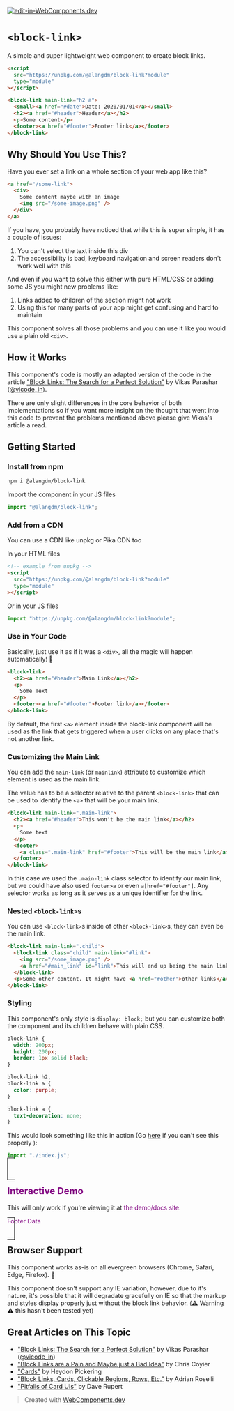 [![edit-in-WebComponents.dev](https://webcomponents.dev/assets/ext/edit_in_wcd.svg)](https://webcomponents.dev/edit/dyflJofod72crJWUDyyo)

# `<block-link>`

A simple and super lightweight web component to create block links.

```html
<script
  src="https://unpkg.com/@alangdm/block-link?module"
  type="module"
></script>

<block-link main-link="h2 a">
  <small><a href="#date">Date: 2020/01/01</a></small>
  <h2><a href="#header">Header</a></h2>
  <p>Some content</p>
  <footer><a href="#footer">Footer link</a></footer>
</block-link>
```

## Why Should You Use This?

Have you ever set a link on a whole section of your web app like this?

```html
<a href="/some-link">
  <div>
    Some content maybe with an image
    <img src="/some-image.png" />
  </div>
</a>
```

If you have, you probably have noticed that while this is super simple, it has a couple of issues:

1. You can't select the text inside this div
2. The accessibility is bad, keyboard navigation and screen readers don't work well with this

And even if you want to solve this either with pure HTML/CSS or adding some JS you might new problems like:

1. Links added to children of the section might not work
2. Using this for many parts of your app might get confusing and hard to maintain

This component solves all those problems
and you can use it like you would use a plain old `<div>`.

## How it Works

This component's code is mostly an adapted version of the code in
the article ["Block Links: The Search for a Perfect Solution"](https://css-tricks.com/block-links-the-search-for-a-perfect-solution/)
by Vikas Parashar ([@vicode_in](https://twitter.com/vicode_in)).

There are only slight differences in the core behavior of
both implementations so if you want more insight on the
thought that went into this code to prevent the problems
mentioned above please give Vikas's article a read.

## Getting Started

### Install from npm

```bash
npm i @alangdm/block-link
```

Import the component in your JS files

```js
import "@alangdm/block-link";
```

### Add from a CDN

You can use a CDN like unpkg or Pika CDN too

In your HTML files

```html
<!-- example from unpkg -->
<script
  src="https://unpkg.com/@alangdm/block-link?module"
  type="module"
></script>
```

Or in your JS files

```js
import "https://unpkg.com/@alangdm/block-link?module";
```

### Use in Your Code

Basically, just use it as if it was a `<div>`, all the magic will happen automatically! 🎉

```html
<block-link>
  <h2><a href="#header">Main Link</a></h2>
  <p>
    Some Text
  </p>
  <footer><a href="#footer">Footer link</a></footer>
</block-link>
```

By default, the first `<a>` element inside the block-link component will be used as
the link that gets triggered when a user clicks on any place that's not another link.

### Customizing the Main Link

You can add the `main-link` (or `mainlink`) attribute to customize which element is used as the main link.

The value has to be a selector relative to the parent `<block-link>` that can be used to identify the `<a>` that will be your main link.

```html
<block-link main-link=".main-link">
  <h2><a href="#header">This won't be the main link</a></h2>
  <p>
    Some text
  </p>
  <footer>
    <a class=".main-link" href="#footer">This will be the main link</a>
  </footer>
</block-link>
```

In this case we used the `.main-link` class selector to identify our main link,
but we could have also used `footer>a` or even `a[href="#footer"]`.
Any selector works as long as it serves as a unique identifier for the link.

### Nested `<block-link>`s

You can use `<block-link>`s inside of other `<block-link>`s, they can even be the main link.

```html
<block-link main-link=".child">
  <block-link class="child" main-link="#link">
    <img src="/some_image.png" />
    <a href="#main_link" id="link">This will end up being the main link</a>
  </block-link>
  <p>Some other content. It might have <a href="#other">other links</a></p>
</block-link>
```

### Styling

This component's only style is `display: block;` but you can customize both
the component and its children behave with plain CSS.

```css
block-link {
  width: 200px;
  height: 200px;
  border: 1px solid black;
}

block-link h2,
block-link a {
  color: purple;
}

block-link a {
  text-decoration: none;
}
```

This would look something like this in action
(Go [here](https://webcomponents.dev/preview/dyflJofod72crJWUDyyo) if you can't see this properly ):

```js script
import "./index.js";
```

<style>
block-link {
  width: 200px;
  height: 200px;
  border: 1px solid black;
	padding: 1rem;
}

block-link h2,
block-link a{
  color: purple!important;
	text-decoration: none;
}
</style>
<block-link>
  <h2><a href="#header">Interactive Demo</a></h2>
  <p>
    This will only work if you're viewing it at 
		<a href="https://webcomponents.dev/preview/dyflJofod72crJWUDyyo">the demo/docs site.</a>
  </p>
  <footer>
    <a class=".main-link" href="#footer">Footer Data</a>
  </footer>
</block-link>

## Browser Support

This component works as-is on all evergreen browsers (Chrome, Safari, Edge, Firefox). 💪

This component doesn't support any IE variation, however, due to it's nature, it's possible that
it will degradate gracefully on IE so that the markup and styles display properly just without the
block link behavior. (⚠️ Warning ⚠️ this hasn't been tested yet)

## Great Articles on This Topic

- ["Block Links: The Search for a Perfect Solution"](https://css-tricks.com/block-links-the-search-for-a-perfect-solution/) by Vikas Parashar ([@vicode_in](https://twitter.com/vicode_in))
- ["Block Links are a Pain and Maybe just a Bad Idea"](https://css-tricks.com/block-links-are-a-pain-and-maybe-just-a-bad-idea/) by Chris Coyier
- ["Cards"](https://inclusive-components.design/cards/) by Heydon Pickering
- ["Block Links, Cards, Clickable Regions, Rows, Etc."](https://adrianroselli.com/2020/02/block-links-cards-clickable-regions-etc.html) by Adrian Roselli
- ["Pitfalls of Card UIs"](https://daverupert.com/2018/04/pitfalls-of-card-uis/) by Dave Rupert

> Created with [WebComponents.dev](https://webcomponents.dev)
